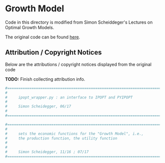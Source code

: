 # Growth Model

Code in this directory is modified from Simon Scheiddeger's Lectures on Optimal Growth Models.

The original code can be found [here](https://github.com/sischei/global_solution_yale19).

## Attribution / Copyright Notices

Below are the attributions / copyright notices displayed from the original code

**TODO:** Finish collecting attribution info.

```py
#=======================================================================
#
#     ipopt_wrapper.py : an interface to IPOPT and PYIPOPT
#
#     Simon Scheidegger, 06/17
#
#=======================================================================

#======================================================================
#
#     sets the economic functions for the "Growth Model", i.e.,
#     the production function, the utility function
#
#
#     Simon Scheidegger, 11/16 ; 07/17
#======================================================================
```